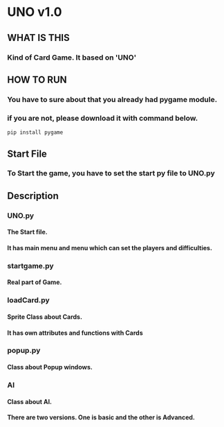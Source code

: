 UNO v1.0
========
## WHAT IS THIS
### Kind of Card Game. It based on 'UNO'

## HOW TO RUN
### You have to sure about that you already had pygame module.
### if you are not, please download it with command below.
<pre><code>pip install pygame</code></pre>

## Start File
### To Start the game, you have to set the start py file to UNO.py

## Description
### UNO.py
#### The Start file. 
#### It has main menu and menu which can set the players and difficulties.
### startgame.py
#### Real part of Game.
### loadCard.py
#### Sprite Class about Cards.
#### It has own attributes and functions with Cards
### popup.py
#### Class about Popup windows.
### AI
#### Class about AI.
#### There are two versions. One is basic and the other is Advanced.

